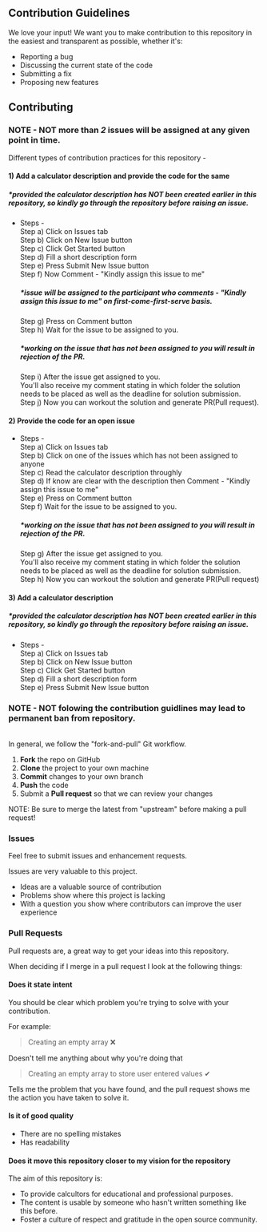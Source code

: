 ## Contribution Guidelines

We love your input! We want you to make contribution to this repository in the easiest and transparent as possible, whether it's:

- Reporting a bug
- Discussing the current state of the code
- Submitting a fix
- Proposing new features


## Contributing

### NOTE - NOT more than *2* issues will be assigned at any given point in time.

Different types of contribution practices for this repository - 
#### 1) Add a calculator description and provide the code for the same
##### *provided the calculator description has NOT been created earlier in this repository, so kindly go through the repository before raising an issue.
- Steps - <br>
  Step a) Click on Issues tab <br>
  Step b) Click on New Issue button <br>
  Step c) Click Get Started button <br>
  Step d) Fill a short description form <br>
  Step e) Press Submit New Issue button <br>
  Step f) Now Comment - "Kindly assign this issue to me" <br>
    ##### *issue will be assigned to the participant who comments - "Kindly assign this issue to me" on first-come-first-serve basis.
  Step g) Press on Comment button <br>
  Step h) Wait for the issue to be assigned to you. <br>
    ##### *working on the issue that has not been assigned to you will result in rejection of the PR.
  Step i) After the issue get assigned to you. <br>
          You'll also receive my comment stating in which folder the solution needs to be placed as well as the deadline for solution submission. <br>
  Step j) Now you can workout the solution and generate PR(Pull request).
  
#### 2) Provide the code for an open issue
- Steps - <br>
  Step a) Click on Issues tab <br>
  Step b) Click on one of the issues which has not been assigned to anyone <br>
  Step c) Read the calculator description throughly <br>
  Step d) If know are clear with the description then Comment - "Kindly assign this issue to me" <br>
  Step e) Press on Comment button <br>
  Step f) Wait for the issue to be assigned to you. <br>
    ##### *working on the issue that has not been assigned to you will result in rejection of the PR.
  Step g) After the issue get assigned to you. <br>
          You'll also receive my comment stating in which folder the solution needs to be placed as well as the deadline for solution submission. <br>
  Step h) Now you can workout the solution and generate PR(Pull request)
  
#### 3) Add a calculator description
##### *provided the calculator description has NOT been created earlier in this repository, so kindly go through the repository before raising an issue.
- Steps - <br>
  Step a) Click on Issues tab <br>
  Step b) Click on New Issue button <br>
  Step c) Click Get Started button <br>
  Step d) Fill a short description form <br>
  Step e) Press Submit New Issue button <br>
  
### NOTE - NOT folowing the contribution guidlines may lead to permanent ban from repository.
  
<br>
In general, we follow the "fork-and-pull" Git workflow.

 1. **Fork** the repo on GitHub
 2. **Clone** the project to your own machine
 4. **Commit** changes to your own branch
 5. **Push** the code
 6. Submit a **Pull request** so that we can review your changes

NOTE: Be sure to merge the latest from "upstream" before making a pull request!


### Issues

Feel free to submit issues and enhancement requests.

Issues are very valuable to this project.

* Ideas are a valuable source of contribution
* Problems show where this project is lacking
* With a question you show where contributors can improve the user experience


### Pull Requests

Pull requests are, a great way to get your ideas into this repository.

When deciding if I merge in a pull request I look at the following things:


#### Does it state intent

You should be clear which problem you're trying to solve with your contribution.

For example:

> Creating an empty array ❌

Doesn't tell me anything about why you're doing that

> Creating an empty array to store user entered values ✔

Tells me the problem that you have found, and the pull request shows me the action you have taken to solve it.


#### Is it of good quality

* There are no spelling mistakes
* Has readability


#### Does it move this repository closer to my vision for the repository

The aim of this repository is:

* To provide calcultors for educational and professional purposes.
* The content is usable by someone who hasn't written something like this before.
* Foster a culture of respect and gratitude in the open source community.
